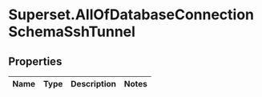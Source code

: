 # Superset.AllOfDatabaseConnectionSchemaSshTunnel

## Properties
Name | Type | Description | Notes
------------ | ------------- | ------------- | -------------
